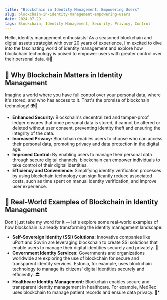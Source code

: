 ```yaml
---
title: "Blockchain in Identity Management: Empowering Users"
slug: blockchain-in-identity-management-empowering-users
date: 2024-07-29
tags: Blockchain, Identity Management, Security, Privacy, Control
---
```


Hello, identity management enthusiasts! As a seasoned blockchain and digital assets strategist with over 20 years of experience, I'm excited to dive into the fascinating world of identity management and explore how blockchain technology is poised to empower users with greater control over their personal data. 🌐🔐

## 🤔 Why Blockchain Matters in Identity Management

Imagine a world where you have full control over your personal data, where it's stored, and who has access to it. That's the promise of blockchain technology! 🌍🔐

- **Enhanced Security:** Blockchain's decentralized and tamper-proof ledger ensures that once personal data is stored, it cannot be altered or deleted without user consent, preventing identity theft and ensuring the integrity of the data.
- **Increased Privacy:** Blockchain enables users to choose who can access their personal data, promoting privacy and data protection in the digital age.
- **Improved Control:** By enabling users to manage their personal data through secure digital channels, blockchain can empower individuals to take control of their digital identities.
- **Efficiency and Convenience:** Simplifying identity verification processes by using blockchain technology can significantly reduce associated costs, such as time spent on manual identity verification, and improve user experience.

## 🌟 Real-World Examples of Blockchain in Identity Management

Don't just take my word for it — let's explore some real-world examples of how blockchain is already transforming the identity management landscape:

- **Self-Sovereign Identity (SSI) Solutions:** Innovative companies like uPort and Sovrin are leveraging blockchain to create SSI solutions that enable users to manage their digital identities securely and privately. 📱
- **Government Identity Services:** Governments and organizations worldwide are exploring the use of blockchain for secure and transparent identity services. Estonia, for example, uses blockchain technology to manage its citizens' digital identities securely and efficiently. 🏛️
- **Healthcare Identity Management:** Blockchain enables secure and transparent identity management in healthcare. For example, MedRec uses blockchain to manage patient records and ensure data privacy. 🏥*